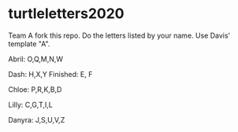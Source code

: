 # turtleletters2020
Team A fork this repo.
Do the letters listed by your name. Use Davis' template "A".

Abril: O,Q,M,N,W

Dash: H,X,Y Finished: E, F

Chloe: P,R,K,B,D

Lilly: C,G,T,I,L

Danyra: J,S,U,V,Z
